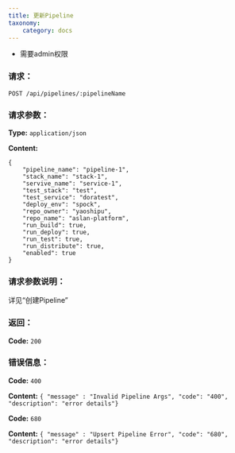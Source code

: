 ```yaml
---
title: 更新Pipeline
taxonomy:
    category: docs
---
```


- 需要admin权限

### 请求：

    POST /api/pipelines/:pipelineName

### 请求参数：

**Type:** `application/json`

**Content:**

```
{
    "pipeline_name": "pipeline-1",
    "stack_name": "stack-1",
    "servive_name": "service-1",
    "test_stack": "test",
    "test_service": "doratest",
    "deploy_env": "spock",
    "repo_owner": "yaoshipu",
    "repo_name": "aslan-platform",
    "run_build": true,
    "run_deploy": true,
    "run_test": true,
    "run_distribute": true,
    "enabled": true
}
```	

### 请求参数说明：

详见“创建Pipeline”

### 返回：

**Code:** `200`

### 错误信息：

**Code:** `400`

**Content:** `{ "message" : "Invalid Pipeline Args", "code": "400", "description": "error details"}`

**Code:** `680`
  	
**Content:** `{ "message" : "Upsert Pipeline Error", "code": "680", "description": "error details"}`